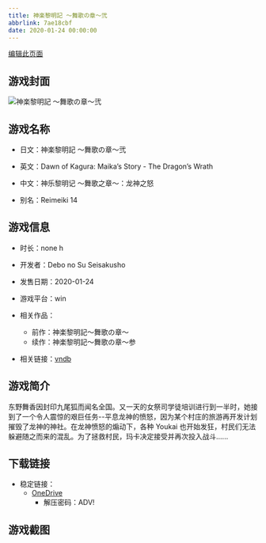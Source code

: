 ```yaml
---
title: 神楽黎明記 ～舞歌の章～弐
abbrlink: 7ae18cbf
date: 2020-01-24 00:00:00
---
```

[编辑此页面](https://github.com/ACG-3/ADV3-source/blob/main/source/_posts/games/%E7%A5%9E%E6%A5%BD%E9%BB%8E%E6%98%8E%E8%A8%98%20%EF%BD%9E%E8%88%9E%E6%AD%8C%E3%81%AE%E7%AB%A0%EF%BD%9E%E5%BC%90.md)

## 游戏封面

![神楽黎明記 ～舞歌の章～弐](https://pan.timero.xyz/onedrive/img_lib_001/%E7%A5%9E%E6%A5%BD%E9%BB%8E%E6%98%8E%E8%A8%98%20%EF%BD%9E%E8%88%9E%E6%AD%8C%E3%81%AE%E7%AB%A0%EF%BD%9E%E5%BC%90_cover.avif)


## 游戏名称

- 日文：神楽黎明記 ～舞歌の章～弐
- 英文：Dawn of Kagura: Maika’s Story - The Dragon’s Wrath
- 中文：神乐黎明记 ～舞歌之章～：龙神之怒

- 别名：Reimeiki 14


## 游戏信息

- 时长：none h
- 开发者：Debo no Su Seisakusho
- 发售日期：2020-01-24
- 游戏平台：win
- 相关作品：
   - 前作：神楽黎明記～舞歌の章～
   - 续作：神楽黎明記～舞歌の章～参

- 相关链接：[vndb](https://vndb.org/v27118)


## 游戏简介

东野舞香因封印九尾狐而闻名全国。又一天的女祭司学徒培训进行到一半时，她接到了一个令人震惊的艰巨任务--平息龙神的愤怒，因为某个村庄的旅游再开发计划摧毁了龙神的神社。在龙神愤怒的煽动下，各种 Youkai 也开始发狂，村民们无法躲避随之而来的混乱。为了拯救村民，玛卡决定接受并再次投入战斗......




## 下载链接

- 稳定链接：
    - [OneDrive](https://pan.timero.xyz/onedrive/adv_lib_001/%E7%A5%9E%E6%A5%BD%E9%BB%8E%E6%98%8E%E8%A8%98%20%EF%BD%9E%E8%88%9E%E6%AD%8C%E3%81%AE%E7%AB%A0%EF%BD%9E%E5%BC%90)
        - 解压密码：ADV!



## 游戏截图


